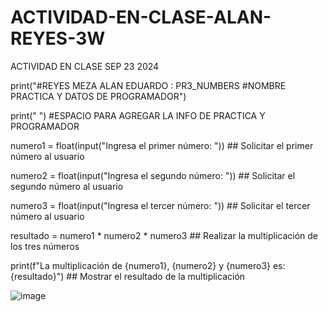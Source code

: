 # ACTIVIDAD-EN-CLASE-ALAN-REYES-3W
ACTIVIDAD EN CLASE SEP 23 2024

print("#REYES MEZA ALAN EDUARDO : PR3_NUMBERS #NOMBRE PRACTICA Y DATOS DE PROGRAMADOR")

print(" ") #ESPACIO PARA AGREGAR LA INFO DE PRACTICA Y PROGRAMADOR

numero1 = float(input("Ingresa el primer número: ")) ## Solicitar el primer número al usuario

numero2 = float(input("Ingresa el segundo número: ")) ## Solicitar el segundo número al usuario

numero3 = float(input("Ingresa el tercer número: ")) ## Solicitar el tercer número al usuario

resultado = numero1 * numero2 * numero3 ## Realizar la multiplicación de los tres números

print(f"La multiplicación de {numero1}, {numero2} y {numero3} es: {resultado}") ## Mostrar el resultado de la multiplicación

![image](https://github.com/user-attachments/assets/a085369f-0bb7-4c59-a76e-14c4b178eedf)
